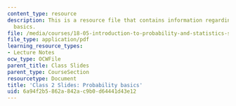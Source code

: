 ```yaml
---
content_type: resource
description: This is a resource file that contains information regarding probability
  basics.
file: /media/courses/18-05-introduction-to-probability-and-statistics-spring-2014/6a94f2b5862a842ac9b0d64441d43e12_MIT18_05S14_class2slides.pdf
file_type: application/pdf
learning_resource_types:
- Lecture Notes
ocw_type: OCWFile
parent_title: Class Slides
parent_type: CourseSection
resourcetype: Document
title: 'Class 2 Slides: Probability basics'
uid: 6a94f2b5-862a-842a-c9b0-d64441d43e12
---
```


